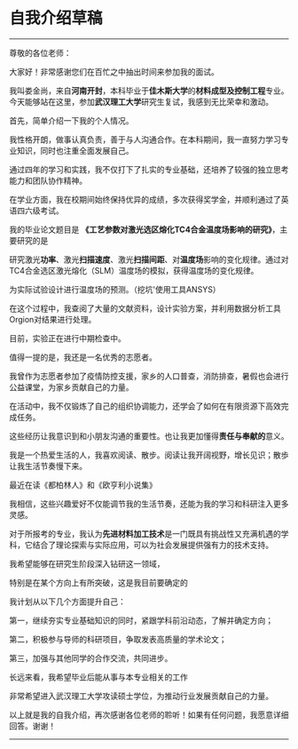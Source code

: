 
# **自我介绍草稿**

---

尊敬的各位老师：

大家好！非常感谢您们在百忙之中抽出时间来参加我的面试。

我叫娄金尚，来自**河南开封**，本科毕业于**佳木斯大学**的**材料成型及控制工程**专业。今天能够站在这里，参加**武汉理工大学**研究生复试，我感到无比荣幸和激动。

首先，简单介绍一下我的个人情况。

我性格开朗，做事认真负责，善于与人沟通合作。在本科期间，我一直努力学习专业知识，同时也注重全面发展自己。

通过四年的学习和实践，我不仅打下了扎实的专业基础，还培养了较强的独立思考能力和团队协作精神。

在学业方面，我在校期间始终保持优异的成绩，多次获得奖学金，并顺利通过了英语四六级考试。

我的毕业论文题目是 **《工艺参数对激光选区熔化TC4合金温度场影响的研究》**，主要研究的是

研究激光**功率**、激光**扫描速度**、激光**扫描间距**、对**温度场**影响的变化规律。通过对TC4合金选区激光熔化（SLM）温度场的模拟，获得温度场的变化规律。

为实际试验设计进行温度场的预测。（挖坑'使用工具ANSYS）

在这个过程中，我查阅了大量的文献资料，设计实验方案，并利用数据分析工具Orgion对结果进行处理。

目前，实验正在进行中期检查中。

值得一提的是，我还是一名优秀的志愿者。

我曾作为志愿者参加了疫情防控支援，家乡的人口普查，消防排查，暑假也会进行公益课堂，为家乡贡献自己的力量。

在活动中，我不仅锻炼了自己的组织协调能力，还学会了如何在有限资源下高效完成任务。

这些经历让我意识到和小朋友沟通的重要性。也让我更加懂得**责任与奉献的**意义。

我是一个热爱生活的人，我喜欢阅读、散步。阅读让我开阔视野，增长见识；散歩让我生活节奏慢下来。

最近在读《都柏林人》和《欧亨利小说集》

我相信，这些兴趣爱好不仅能调节我的生活节奏，还能为我的学习和科研注入更多灵感。

对于所报考的专业，我认为**先进材料加工技术**是一门既具有挑战性又充满机遇的学科，它结合了理论探索与实际应用，可以为社会发展提供强有力的技术支持。

我希望能够在研究生阶段深入钻研这一领域，

特别是在某个方向上有所突破，这是我目前要确定的

我计划从以下几个方面提升自己：

第一，继续夯实专业基础知识的同时，紧跟学科前沿动态，了解并确定方向；

第二，积极参与导师的科研项目，争取发表高质量的学术论文；

第三，加强与其他同学的合作交流，共同进步。

长远来看，我希望毕业后能从事与本专业相关的工作

非常希望进入武汉理工大学攻读硕士学位，为推动行业发展贡献自己的力量。

以上就是我的自我介绍，再次感谢各位老师的聆听！如果有任何问题，我愿意详细回答。谢谢！

---
